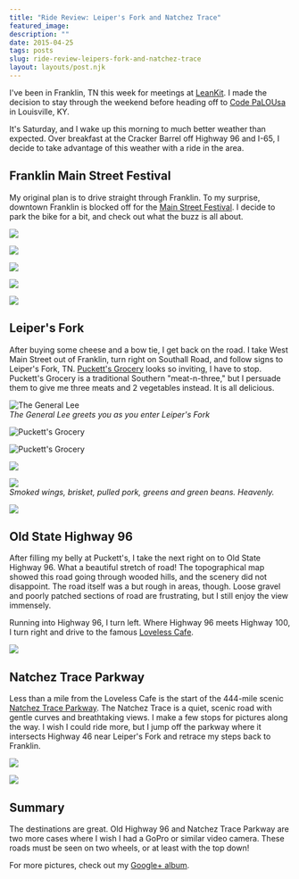 ```yaml
---
title: "Ride Review: Leiper's Fork and Natchez Trace"
featured_image: 
description: ""
date: 2015-04-25
tags: posts
slug: ride-review-leipers-fork-and-natchez-trace
layout: layouts/post.njk
---
```




I've been in Franklin, TN this week for meetings at [LeanKit](http://leankit.com). I made the decision to stay through the weekend before heading off to [Code PaLOUsa](http://codepalousa.com/) in Louisville, KY.

It's Saturday, and I wake up this morning to much better weather than expected. Over breakfast at the Cracker Barrel off Highway 96 and I-65, I decide to take advantage of this weather with a ride in the area.

## Franklin Main Street Festival

My original plan is to drive straight through Franklin. To my surprise, downtown Franklin is blocked off for the [Main Street Festival](http://historicfranklin.com/events/event/main-street-festival/). I decide to park the bike for a bit, and check out what the buzz is all about.

![](https://lh6.googleusercontent.com/-S7jf-5HEcGQ/VTvmlsaYHjI/AAAAAAAADMA/gbHzd4-8VsI/w1778-h1334-no/IMG_6113.jpg)

![](https://lh3.googleusercontent.com/-sesIHOMWIhk/VTvml06JwNI/AAAAAAAADME/_Q0wXSph9ps/w2234-h756-no/IMG_6117.jpg)

![](https://lh6.googleusercontent.com/-_LVArAVgIis/VTvml-fo8YI/AAAAAAAADMI/u2qreWlxGxQ/w1778-h1334-no/IMG_6118.jpg)

![](https://lh6.googleusercontent.com/-goWjOTr7wdI/VTvmmuYBB_I/AAAAAAAADMY/BgNHMgYjbAQ/w1778-h1334-no/IMG_6119.jpg)

![](https://lh6.googleusercontent.com/-02dZBnnKs-o/VTvmnV6FeiI/AAAAAAAADMo/2AGQwkPl-gU/w1778-h1334-no/IMG_6122.jpg)

## Leiper's Fork

After buying some cheese and a bow tie, I get back on the road. I take West Main Street out of Franklin, turn right on Southall Road, and follow signs to Leiper's Fork, TN. [Puckett's Grocery](http://www.puckettsofleipersfork.com/) looks so inviting, I have to stop. Puckett's Grocery is a traditional Southern "meat-n-three," but I persuade them to give me three meats and 2 vegetables instead. It is all delicious.

![The General Lee](https://lh6.googleusercontent.com/-7Xaw-K6zzzY/VTvmn6lp0LI/AAAAAAAADMs/cGwTCY7J0Lo/w1778-h1334-no/IMG_6126.jpg)  
_The General Lee greets you as you enter Leiper's Fork_

![Puckett's Grocery](https://lh6.googleusercontent.com/-jjJYJyGBFgY/VTvmoCfdKUI/AAAAAAAADM4/2L_vkngwcog/w1778-h1334-no/IMG_6134.jpg)

![Puckett's Grocery](https://lh6.googleusercontent.com/-8ElTuDqkXRg/VTvmpqknaBI/AAAAAAAADNQ/KrMmRgRsqa4/w1778-h1334-no/IMG_6144.jpg)

![](https://lh6.googleusercontent.com/-CrxvPa0VDoU/VTvmpMbCwnI/AAAAAAAADNM/SOS-P30p3y4/w1778-h1334-no/IMG_6142.jpg)

![](https://lh6.googleusercontent.com/-gHIYfZMS-m0/VTvmo2VycUI/AAAAAAAADNE/kyZFQA5oxvE/w1778-h1334-no/IMG_6137.jpg)  
_Smoked wings, brisket, pulled pork, greens and green beans. Heavenly._

![](https://lh6.googleusercontent.com/-XfVH6AddzdI/VTvmoYnJ1SI/AAAAAAAADNA/8u7Zl7Xk5to/w1778-h1334-no/IMG_6136.jpg)

## Old State Highway 96

After filling my belly at Puckett's, I take the next right on to Old State Highway 96. What a beautiful stretch of road! The topographical map showed this road going through wooded hills, and the scenery did not disappoint. The road itself was a but rough in areas, though. Loose gravel and poorly patched sections of road are frustrating, but I still enjoy the view immensely.

Running into Highway 96, I turn left. Where Highway 96 meets Highway 100, I turn right and drive to the famous [Loveless Cafe](http://www.lovelesscafe.com/).

![](https://lh6.googleusercontent.com/-BgOHmLtNRJ8/VTvmqlLlFcI/AAAAAAAADPo/Sw2547JT89A/w1778-h1334-no/IMG_6153.jpg)

## Natchez Trace Parkway

Less than a mile from the Loveless Cafe is the start of the 444-mile scenic [Natchez Trace Parkway](http://www.nps.gov/natr/index.htm). The Natchez Trace is a quiet, scenic road with gentle curves and breathtaking views. I make a few stops for pictures along the way. I wish I could ride more, but I jump off the parkway where it intersects Highway 46 near Leiper's Fork and retrace my steps back to Franklin.

![](https://lh6.googleusercontent.com/-QmuNWfScKn0/VTvmrE1HusI/AAAAAAAADNs/G3qrinVJaEM/w1778-h1334-no/IMG_6157.jpg)

![](https://lh6.googleusercontent.com/-u2L9cFXteEA/VTvmsEOMcQI/AAAAAAAADOw/Ml1eit_r5lU/w1778-h1334-no/IMG_6168.jpg)

## Summary

The destinations are great. Old Highway 96 and Natchez Trace Parkway are two more cases where I wish I had a GoPro or similar video camera. These roads must be seen on two wheels, or at least with the top down!

For more pictures, check out my [Google+ album](https://plus.google.com/+DavidNealReverentGeek/posts/TXKTk4QvXeo).



